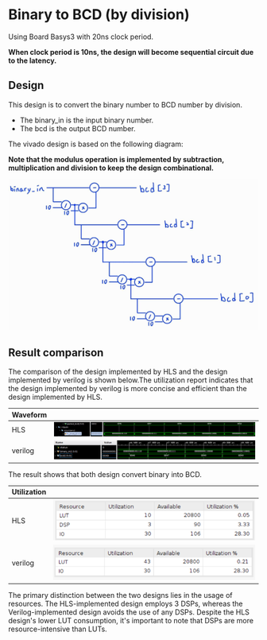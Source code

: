 # Binary to BCD (by division)

Using Board Basys3 with 20ns clock period.

**When clock period is 10ns, the design will become sequential circuit due to the latency.**

## Design

This design is to convert the binary number to BCD number by division.

* The binary_in is the input binary number.
* The bcd is the output BCD number.

The vivado design is based on the following diagram:

**Note that the modulus operation is implemented by subtraction, multiplication and division to keep the design combinational.**

![Alt text](image.png)

## Result comparison

The comparison of the design implemented by HLS and the design implemented by verilog is shown below.The utilization report indicates that the design implemented by verilog is more concise and efficient than the design implemented by HLS.

|Waveform  |        |
|--------|--------|
|HLS     |![Alt text](image-2.png)|
|verilog |![Alt text](image-1.png)|

The result shows that both design convert binary into BCD.

|Utilization||
|--|--|
|HLS|![Alt text](image-5.png)|
|verilog|![Alt text](image-3.png)|

The primary distinction between the two designs lies in the usage of resources. The HLS-implemented design employs 3 DSPs, whereas the Verilog-implemented design avoids the use of any DSPs. Despite the HLS design's lower LUT consumption, it's important to note that DSPs are more resource-intensive than LUTs.